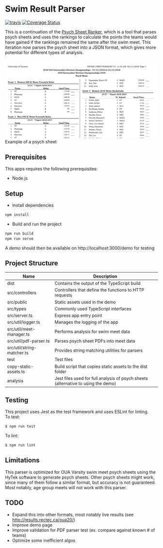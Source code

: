 # Swim Result Parser

[![travis](https://travis-ci.org/myh999/swim-result-parser.svg?branch=main)](https://travis-ci.org/myh999/swim-result-parser?branch=master)
[![Coverage Status](https://coveralls.io/repos/github/myh999/swim-result-parser/badge.svg?branch=main)](https://coveralls.io/github/myh999/swim-result-parser?branch=main)

This is a continuation of the [Psych Sheet Ranker](https://github.com/myh999/psych-sheet-ranker/), which is a tool that parses psych sheets and uses the rankings to calculate the points the teams would have gained if the rankings remained the same after the swim meet. This iteration now parses the psych sheet into a JSON format, which gives more potential for different types of analysis.

![Example Psych Sheet](images/psych-sheet-example.jpg)
Example of a psych sheet

## Prerequisites
This apps requires the following prerequisites:
* Node.js

## Setup

* Install dependencies
```bash
npm install
```

* Build and run the project
```bash
npm run build
npm run serve
```

A demo should then be available on http://localhost:3000/demo for testing

## Project Structure

| Name | Description |
|-----------|-----------|
| dist | Contains the output of the TypeScript build |
| src/controllers | Controllers that define the functions to HTTP requests |
| src/public | Static assets used in the demo |
| src/types | Commonly used TypeScript interfaces |
| src/server.ts | Express app entry point |
| src/util/logger.ts | Manages the logging of the app |
| src/util/meet-manager.ts | Performs analysis for swim meet data |
| src/util/pdf-parser.ts | Parses psych sheet PDFs into meet data |
| src/util/string-matcher.ts | Provides string matching utilities for parsers
| test | Test files |
| copy-static-assets.ts | Build script that copies static assets to the dist folder |
| analysis | Jest files used for full analysis of psych sheets (alternative to using the demo) |

## Testing
This project uses Jest as the test framework and uses ESLint for linting.  
To test:
```bash
$ npm run test
```

To lint:
```bash
$ npm run lint
```

## Limitations
This parser is optimized for OUA Varsity swim meet psych sheets using the HyTek software to generate psych sheets. Other psych sheets might work, since many of them follow a similar format, but accuracy is not guaranteed. Most notably, age group meets will not work with this parser.

## TODO
* Expand this into other formats, most notably live results (see http://results.rectec.ca/oua20/)
* Improve demo page
* Improve validation for PDF parser test (ex. compare against known # of teams)
* Optimize some inefficient algos
